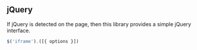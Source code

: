 ## jQuery

If jQuery is detected on the page, then this library provides a simple jQuery interface. 

```js
$('iframe').([{ options }])
```
